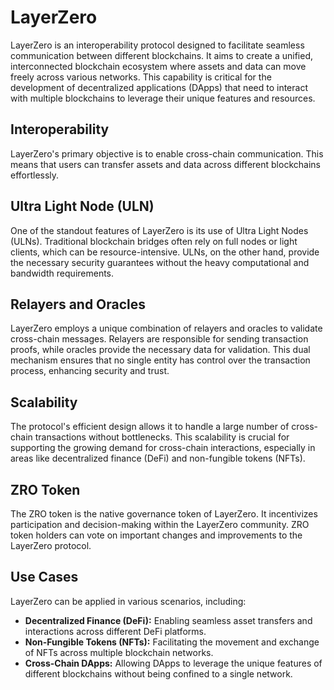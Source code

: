 # LayerZero

LayerZero is an interoperability protocol designed to facilitate seamless communication between different blockchains. It aims to create a unified, interconnected blockchain ecosystem where assets and data can move freely across various networks. This capability is critical for the development of decentralized applications (DApps) that need to interact with multiple blockchains to leverage their unique features and resources.

## Interoperability

LayerZero's primary objective is to enable cross-chain communication. This means that users can transfer assets and data across different blockchains effortlessly.

## Ultra Light Node (ULN)

One of the standout features of LayerZero is its use of Ultra Light Nodes (ULNs). Traditional blockchain bridges often rely on full nodes or light clients, which can be resource-intensive. ULNs, on the other hand, provide the necessary security guarantees without the heavy computational and bandwidth requirements.

## Relayers and Oracles

LayerZero employs a unique combination of relayers and oracles to validate cross-chain messages. Relayers are responsible for sending transaction proofs, while oracles provide the necessary data for validation. This dual mechanism ensures that no single entity has control over the transaction process, enhancing security and trust.

## Scalability

The protocol's efficient design allows it to handle a large number of cross-chain transactions without bottlenecks. This scalability is crucial for supporting the growing demand for cross-chain interactions, especially in areas like decentralized finance (DeFi) and non-fungible tokens (NFTs).

## ZRO Token

The ZRO token is the native governance token of LayerZero. It incentivizes participation and decision-making within the LayerZero community. ZRO token holders can vote on important changes and improvements to the LayerZero protocol.

## Use Cases

LayerZero can be applied in various scenarios, including:

- **Decentralized Finance (DeFi):** Enabling seamless asset transfers and interactions across different DeFi platforms.
- **Non-Fungible Tokens (NFTs):** Facilitating the movement and exchange of NFTs across multiple blockchain networks.
- **Cross-Chain DApps:** Allowing DApps to leverage the unique features of different blockchains without being confined to a single network.